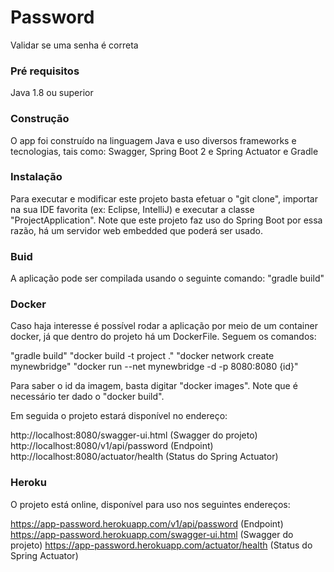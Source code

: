 # Password

Validar se uma senha é correta

### Pré requisitos

Java 1.8 ou superior

### Construção

O app foi construído na linguagem Java e uso diversos frameworks e tecnologias, tais como: Swagger, Spring Boot 2 e Spring Actuator e Gradle

### Instalação

Para executar e modificar este projeto basta efetuar o "git clone", importar na sua IDE favorita (ex: Eclipse, IntelliJ) e executar a classe "ProjectApplication". Note que este projeto faz uso do Spring Boot por essa razão, há um servidor web embedded que poderá ser usado.

### Buid

A aplicação pode ser compilada usando o seguinte comando:
"gradle build"

### Docker

Caso haja interesse é possível rodar a aplicação por meio de um container docker, já que dentro do projeto há um DockerFile. Seguem os comandos:

"gradle build"
"docker build -t project ."
"docker network create mynewbridge"
"docker run --net mynewbridge -d -p 8080:8080 {id}"

Para saber o id da imagem, basta digitar "docker images". Note que é necessário ter dado o "docker build".

Em seguida o projeto estará disponível no endereço:

http://localhost:8080/swagger-ui.html (Swagger do projeto)
http://localhost:8080/v1/api/password (Endpoint)
http://localhost:8080/actuator/health (Status do Spring Actuator)


### Heroku

O projeto está online, disponível para uso nos seguintes endereços:


https://app-password.herokuapp.com/v1/api/password (Endpoint)
https://app-password.herokuapp.com/swagger-ui.html (Swagger do projeto)
https://app-password.herokuapp.com/actuator/health (Status do Spring Actuator)



